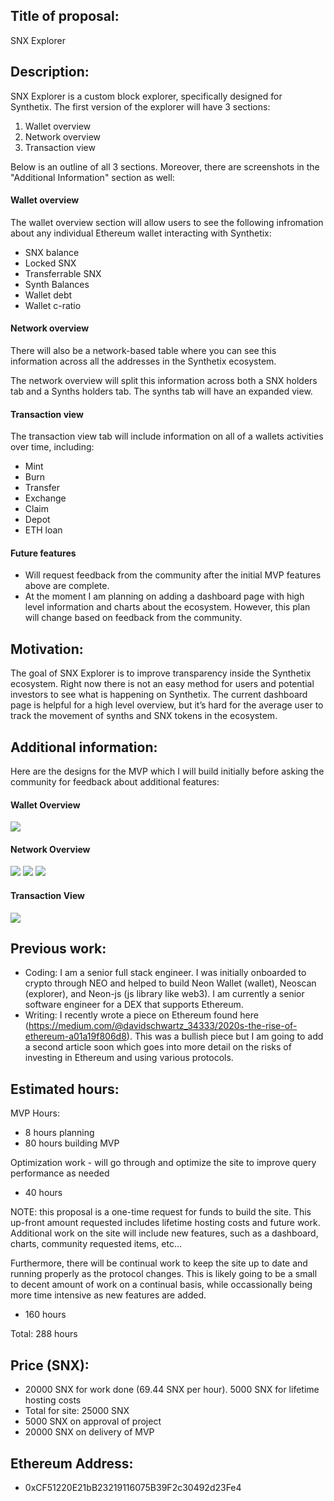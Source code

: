 ## Title of proposal: 
SNX Explorer

## Description: 
SNX Explorer is a custom block explorer, specifically designed for Synthetix. The first version of the explorer will have 3 sections: 
  1. Wallet overview
  2. Network overview
  3. Transaction view

Below is an outline of all 3 sections. Moreover, there are screenshots in the "Additional Information" section as well:

#### Wallet overview
The wallet overview section will allow users to see the following infromation about any individual Ethereum wallet interacting with Synthetix: 
  - SNX balance
  - Locked SNX
  - Transferrable SNX
  - Synth Balances
  - Wallet debt
  - Wallet c-ratio

#### Network overview
There will also be a network-based table where you can see this information across all the addresses in the Synthetix ecosystem. 

The network overview will split this information across both a SNX holders tab and a Synths holders tab. The synths tab will have an expanded view.

#### Transaction view
The transaction view tab will include information on all of a wallets activities over time, including:
  - Mint
  - Burn
  - Transfer
  - Exchange
  - Claim
  - Depot
  - ETH loan

#### Future features
  - Will request feedback from the community after the initial MVP features above are complete.
  - At the moment I am planning on adding a dashboard page with high level information and charts about the ecosystem. However, this plan will change based on feedback from the community.

## Motivation: 
The goal of SNX Explorer is to improve transparency inside the Synthetix ecosystem. Right now there is not an easy method for users and potential investors to see what is happening on Synthetix. The current dashboard page is helpful for a high level overview, but it’s hard for the average user to track the movement of synths and SNX tokens in the ecosystem.

## Additional information: 
Here are the designs for the MVP which I will build initially before asking the community for feedback about additional features:

#### Wallet Overview
![](images/wallet-overview.png?raw=true)

#### Network Overview
![](images/network-overview-snx.png?raw=true)
![](images/network-overview-synths.png?raw=true)
![](images/network-overview-synths-2.png?raw=true)

#### Transaction View
![](images/tx-view.png?raw=true)

## Previous work: 
  - Coding: I am a senior full stack engineer. I was initially onboarded to crypto through NEO and helped to build Neon Wallet (wallet), Neoscan (explorer), and Neon-js (js library like web3). I am currently a senior software engineer for a DEX that supports Ethereum.
  - Writing: I recently wrote a piece on Ethereum found here (https://medium.com/@davidschwartz_34333/2020s-the-rise-of-ethereum-a01a19f806d8). This was a bullish piece but I am going to add a second article soon which goes into more detail on the risks of investing in Ethereum and using various protocols.

## Estimated hours: 
MVP Hours:
- 8 hours planning
- 80 hours building MVP

Optimization work - will go through and optimize the site to improve query performance as needed
- 40 hours

NOTE: this proposal is a one-time request for funds to build the site. This up-front amount requested includes lifetime hosting costs and future work. Additional work on the site will include new features, such as a dashboard, charts, community requested items, etc... 

Furthermore, there will be continual work to keep the site up to date and running properly as the protocol changes. This is likely going to be a small to decent amount of work on a continual basis, while occassionally being more time intensive as new features are added.
- 160 hours

Total: 288 hours

## Price (SNX):
- 20000 SNX for work done (69.44 SNX per hour). 5000 SNX for lifetime hosting costs 
- Total for site: 25000 SNX
- 5000 SNX on approval of project
- 20000 SNX on delivery of MVP

## Ethereum Address: 
- 0xCF51220E21bB23219116075B39F2c30492d23Fe4
